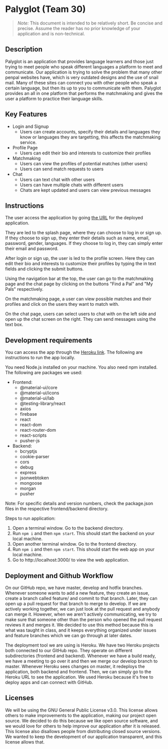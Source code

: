 # Palyglot (Team 30)

> _Note:_ This document is intended to be relatively short. Be concise and precise. Assume the reader has no prior knowledge of your application and is non-technical. 

## Description 

Palyglot is an application that provides language learners and those just trying to meet people who speak different languages a platform to meet and communicate. Our application is trying to solve the problem that many other penpal websites have, which is very outdated designs and the use of snail mail. Many of these sites can connect you with other people who speak a certain language, but then its up to you to communicate with them. Palyglot provides an all in one platform that performs the matchmaking and gives the user a platform to practice their language skills.

## Key Features
 * Login and Signup
   - Users can create accounts, specify their details and languages they know or languages they are targetting, this affects the matchmaking service.
 * Profile Page
   - Users can edit their bio and interests to customize their profiles
 * Matchmaking
   - Users can view the profiles of potential matches (other users)
   - Users can send match requests to users
 * Chat
   - Users can text chat with other users
   - Users can have multiple chats with different users
   - Chats are kept updated and users can view previous messages

## Instructions
The user access the application by going [the URL](https://csc301-a1-frontend.ue.r.appspot.com/) for the deployed application. 

They are led to the splash page, where they can choose to log in or sign up. If they choose to sign up, they enter their details such as name, email, password, gender, languages. If they choose to log in, they can simply enter their email and password. 

After login or sign up, the user is led to the profile screen. Here they can edit their bio and interests to customize their profiles by typing the in text fields and clicking the submit buttons.

Using the navigation bar at the top, the user can go to the matchmaking page and the chat page by clicking on the buttons "Find a Pal" and "My Pals" respectively.

On the matchmaking page, a user can view possible matches and their profiles and click on the users they want to match with.

On the chat page, users can select users to chat with on the left side and open up the chat screen on the right. They can send messages using the text box.
 
 ## Development requirements
You can access the app through the [Heroku link](https://csc301-a1-frontend.ue.r.appspot.com/). The following are instructions to run the app locally.

You need Node.js installed on your machine. You also need npm installed. The following are packages we used:
   - Frontend:
     - @material-ui/core
     - @material-ui/icons
     - @material-ui/lab
     - @testing-library/react
     - axios
     - firebase
     - react
     - react-dom
     - react-router-dom
     - react-scripts
     - pusher-js
   - Backend:
     - bcryptjs
     - cookie-parser
     - cors
     - debug
     - express
     - jsonwebtoken
     - mongoose
     - morgan
     - pusher

Note: For specific details and version numbers, check the package.json files in the respective frontend/backend directory.

Steps to run application:
 1. Open a terminal window. Go to the backend directory.
 2. Run `npm i` and then `npm start`. This should start the backend on your local machine.
 3. Open another terminal window. Go to the frontend directory.
 4. Run `npm i` and then `npm start`. This should start the web app on your local machine.
 5. Go to http://localhost:3000/ to view the web application.
 
 ## Deployment and Github Workflow
 
On our GitHub repo, we have master, develop and hotfix branches. Whenever someone wants to add a new feature, they create an issue, create a branch called feature/<issue-number> and commit to that branch. Later, they can open up a pull request for that branch to merge to develop. If we are actively working together, we can just look at the pull request and anybody can merge it. However, when we aren't actively communicating, we try to make sure that someone other than the person who opened the pull request reviews it and merges it. We decided to use this method because this is what was taught in class, and it keeps everything organized under issues and feature branches which we can go through at later dates.

The deployment tool we are using is Heroku. We have two Heroku projects both connected to our GitHub repo. They operate on different subdirectories (frontend and backend). Whenever we have a build ready, we have a meeting to go over it and then we merge our develop branch to master. Whenever Heroku sees changes on master, it redeploys the application, both backend and frontend. Then, we can simply go to the Heroku URL to see the application. We used Heroku because it's free to deploy apps and can connect with GitHub.

 ## Licenses 
 
We will be using the GNU General Public License v3.0. This license allows others to make improvements to the application, making our project open source. We decided to do this because we like open source software, and we would love for others to help improve our application after it is released. This license also disallows people from distributing closed source versions. We wanted to keep the development of our application transparent, and this license allows that.
